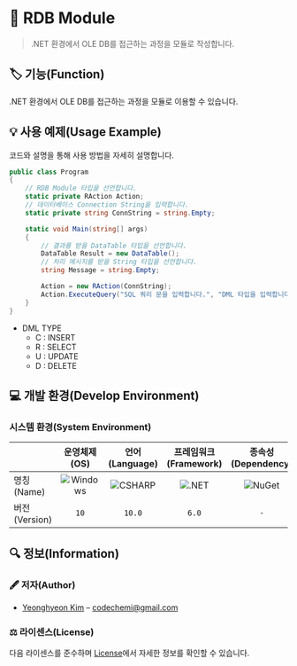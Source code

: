 # 📕 RDB Module

> .NET 환경에서 OLE DB를 접근하는 과정을 모듈로 작성합니다.

## 🏷️ 기능(Function)

.NET 환경에서 OLE DB를 접근하는 과정을 모듈로 이용할 수 있습니다.

## 💡 사용 예제(Usage Example)

코드와 설명을 통해 사용 방법을 자세히 설명합니다.

``` cs
public class Program
{
    // RDB Module 타입을 선언합니다. 
    static private RAction Action;
    // 데이터베이스 Connection String을 입력합니다.
    static private string ConnString = string.Empty;

    static void Main(string[] args)
    {
        // 결과를 받을 DataTable 타입을 선언합니다.
        DataTable Result = new DataTable();
        // 처리 메시지를 받을 String 타입을 선언합니다.
        string Message = string.Empty;

        Action = new RAction(ConnString);
        Action.ExecuteQuery("SQL 쿼리 문을 입력합니다.", "DML 타입을 입력합니다.", out Message, ref Result);
    }
}
```

- DML TYPE
  - C : INSERT
  - R : SELECT
  - U : UPDATE
  - D : DELETE

## 💻 개발 환경(Develop Environment)

### 시스템 환경(System Environment)

||운영체제(OS)|언어(Language)|프레임워크(Framework)|종속성(Dependency)|
|-|:-:|:-:|:-:|:-:|
|명칭(Name)|![Windows](https://img.shields.io/badge/Windows-0078D6?style=flat-square&logo=Windows&logoColor=white)|![CSHARP](https://img.shields.io/badge/CSHARP-239120?style=flat-square&logo=CSharp&logoColor=white)|![.NET](https://img.shields.io/badge/.NET-512BD4?style=flat-square&logo=.NET&logoColor=white)|![NuGet](https://img.shields.io/badge/NUGET-004880?style=flat-square&logo=NuGet&logoColor=white)|
|버전(Version)|`10`|`10.0`|`6.0`|`-`|

## 🔍 정보(Information)

### 🖋️ 저자(Author)

- [Yeonghyeon Kim](https://github.com/yeong-hyeon-kim) – codechemi@gmail.com

### ⚖️ 라이센스(License)

다음 라이센스를 준수하며 [License](./License)에서 자세한 정보를 확인할 수 있습니다.
